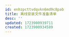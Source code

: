 ```yaml
---
id: enhzpcttvdqvkn6md9c8pab
title: 离线安装文件准备清单
desc: ''
updated: 1723900939711
created: 1723900934589
---
```


